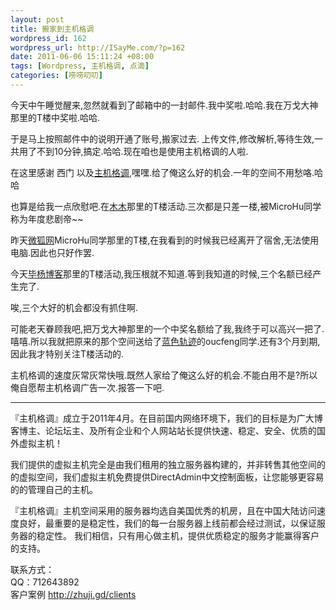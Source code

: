 ```yaml
--- 
layout: post
title: 搬家到主机格调
wordpress_id: 162
wordpress_url: http://ISayMe.com/?p=162
date: 2011-06-06 15:11:24 +08:00
tags: [Wordpress, 主机格调, 点滴]
categories: [唠唠叨叨]
---
```

今天中午睡觉醒来,忽然就看到了邮箱中的一封邮件.我中奖啦.哈哈.我在万戈大神那里的T楼中奖啦.哈哈.

于是马上按照邮件中的说明开通了账号,搬家过去. 上传文件,修改解析,等待生效,一共用了不到10分钟,搞定.哈哈.现在咱也是使用主机格调的人啦.

在这里感谢 西门 以及[主机格调](http://zhuji.gd/),嘿嘿.给了俺这么好的机会.一年的空间不用愁咯.哈哈

也算是给我一点欣慰吧.在[木木](http://immmmm.com)那里的T楼活动.三次都是只差一楼,被MicroHu同学称为年度悲剧帝~~

昨天[微狐网](http://www.microhu.com)MicroHu同学那里的T楼,在我看到的时候我已经离开了宿舍,无法使用电脑.因此也只好作罢.

今天[毕杨博客](http://laob.me)那里的T楼活动,我压根就不知道.等到我知道的时候,三个名额已经产生完了.

唉,三个大好的机会都没有抓住啊.

可能老天眷顾我吧,把万戈大神那里的一个中奖名额给了我,我终于可以高兴一把了.嘻嘻.所以我就把原来的那个空间送给了[蓝色轨迹](http://lueeon.com)的oucfeng同学.还有3个月到期,因此我才特别关注T楼活动的.

主机格调的速度灰常灰常快哦.既然人家给了俺这么好的机会.不能白用不是?所以俺自愿帮主机格调广告一次.报答一下吧.

- - - 
『主机格调』成立于2011年4月。在目前国内网络环境下，我们的目标是为广大博客博主、论坛坛主、及所有企业和个人网站站长提供快速、稳定、安全、优质的国外虚拟主机！

我们提供的虚拟主机完全是由我们租用的独立服务器构建的，并非转售其他空间的的虚拟空间，我们虚拟主机免费提供DirectAdmin中文控制面板，让您能够更容易的的管理自己的主机。

『主机格调』主机空间采用的服务器均选自美国优秀的机房，且在中国大陆访问速度良好，最重要的是稳定性，我们的每一台服务器上线前都会经过测试，以保证服务器的稳定性。
我们相信，只有用心做主机，提供优质稳定的服务才能赢得客户的支持。
 
联系方式：  
QQ：712643892  
客户案例  <http://zhuji.gd/clients>
